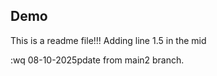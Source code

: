 ## Demo
This is a readme file!!!
Adding line 1.5 in the mid

:wq
08-10-2025pdate from main2 branch.
